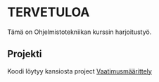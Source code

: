 # TERVETULOA

Tämä on Ohjelmistotekniikan kurssin harjoitustyö.

## Projekti
Koodi löytyy kansiosta project
[Vaatimusmäärittely](dokumentaatio/vaatimusmäärittely.md)
